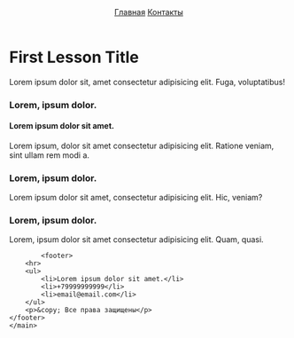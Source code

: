 
<html lang="en">
<body>
    <header>
        <div>
            <a href="./index.html">Главная</a>
            <a href="./pages/ContactUsPage.html">Контакты</a>
        </div>
    </header>
    <main>
        <div>
            <h1>First Lesson Title</h1>
            <p>Lorem ipsum dolor sit, amet consectetur adipisicing elit. Fuga, voluptatibus!</p>
            <h3>Lorem, ipsum dolor.</h3>
            <h4>Lorem ipsum dolor sit amet.</h4>
            <p>Lorem ipsum, dolor sit amet consectetur adipisicing elit. Ratione veniam, sint ullam rem modi a.</p>
            <h3>Lorem, ipsum dolor.</h3>
            <p>Lorem ipsum dolor sit amet, consectetur adipisicing elit. Hic, veniam?</p>
            <h3>Lorem, ipsum dolor.</h3>
            <p>Lorem, ipsum dolor sit amet consectetur adipisicing elit. Quam, quasi.</p>
        </div>

            <footer>
        <hr>
        <ul>
            <li>Lorem ipsum dolor sit amet.</li>
            <li>+79999999999</li>
            <li>email@email.com</li>
        </ul>
        <p>&copy; Все права защищены</p>
    </footer>
    </main>
    


</body>
</html>
